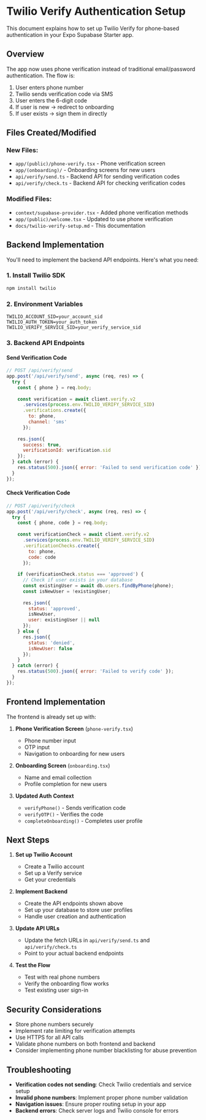 # Twilio Verify Authentication Setup

This document explains how to set up Twilio Verify for phone-based authentication in your Expo Supabase Starter app.

## Overview

The app now uses phone verification instead of traditional email/password authentication. The flow is:

1. User enters phone number
2. Twilio sends verification code via SMS
3. User enters the 6-digit code
4. If user is new → redirect to onboarding
5. If user exists → sign them in directly

## Files Created/Modified

### New Files:
- `app/(public)/phone-verify.tsx` - Phone verification screen
- `app/(onboarding)/` - Onboarding screens for new users
- `api/verify/send.ts` - Backend API for sending verification codes
- `api/verify/check.ts` - Backend API for checking verification codes

### Modified Files:
- `context/supabase-provider.tsx` - Added phone verification methods
- `app/(public)/welcome.tsx` - Updated to use phone verification
- `docs/twilio-verify-setup.md` - This documentation

## Backend Implementation

You'll need to implement the backend API endpoints. Here's what you need:

### 1. Install Twilio SDK
```bash
npm install twilio
```

### 2. Environment Variables
```env
TWILIO_ACCOUNT_SID=your_account_sid
TWILIO_AUTH_TOKEN=your_auth_token
TWILIO_VERIFY_SERVICE_SID=your_verify_service_sid
```

### 3. Backend API Endpoints

#### Send Verification Code
```javascript
// POST /api/verify/send
app.post('/api/verify/send', async (req, res) => {
  try {
    const { phone } = req.body;
    
    const verification = await client.verify.v2
      .services(process.env.TWILIO_VERIFY_SERVICE_SID)
      .verifications.create({
        to: phone,
        channel: 'sms'
      });
    
    res.json({ 
      success: true, 
      verificationId: verification.sid 
    });
  } catch (error) {
    res.status(500).json({ error: 'Failed to send verification code' });
  }
});
```

#### Check Verification Code
```javascript
// POST /api/verify/check
app.post('/api/verify/check', async (req, res) => {
  try {
    const { phone, code } = req.body;
    
    const verificationCheck = await client.verify.v2
      .services(process.env.TWILIO_VERIFY_SERVICE_SID)
      .verificationChecks.create({
        to: phone,
        code: code
      });
    
    if (verificationCheck.status === 'approved') {
      // Check if user exists in your database
      const existingUser = await db.users.findByPhone(phone);
      const isNewUser = !existingUser;
      
      res.json({ 
        status: 'approved',
        isNewUser,
        user: existingUser || null
      });
    } else {
      res.json({ 
        status: 'denied',
        isNewUser: false
      });
    }
  } catch (error) {
    res.status(500).json({ error: 'Failed to verify code' });
  }
});
```

## Frontend Implementation

The frontend is already set up with:

1. **Phone Verification Screen** (`phone-verify.tsx`)
   - Phone number input
   - OTP input
   - Navigation to onboarding for new users

2. **Onboarding Screen** (`onboarding.tsx`)
   - Name and email collection
   - Profile completion for new users

3. **Updated Auth Context**
   - `verifyPhone()` - Sends verification code
   - `verifyOTP()` - Verifies the code
   - `completeOnboarding()` - Completes user profile

## Next Steps

1. **Set up Twilio Account**
   - Create a Twilio account
   - Set up a Verify service
   - Get your credentials

2. **Implement Backend**
   - Create the API endpoints shown above
   - Set up your database to store user profiles
   - Handle user creation and authentication

3. **Update API URLs**
   - Update the fetch URLs in `api/verify/send.ts` and `api/verify/check.ts`
   - Point to your actual backend endpoints

4. **Test the Flow**
   - Test with real phone numbers
   - Verify the onboarding flow works
   - Test existing user sign-in

## Security Considerations

- Store phone numbers securely
- Implement rate limiting for verification attempts
- Use HTTPS for all API calls
- Validate phone numbers on both frontend and backend
- Consider implementing phone number blacklisting for abuse prevention

## Troubleshooting

- **Verification codes not sending**: Check Twilio credentials and service setup
- **Invalid phone numbers**: Implement proper phone number validation
- **Navigation issues**: Ensure proper routing setup in your app
- **Backend errors**: Check server logs and Twilio console for errors 